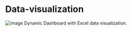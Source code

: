 # Data-visualization
![image](https://user-images.githubusercontent.com/47897187/235217004-8444c5e7-5809-4f66-8193-6a156360d166.png)
Dynamic Dashboard with Excel data visualization.
